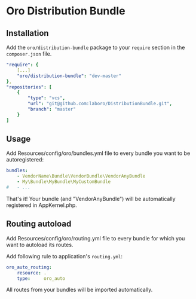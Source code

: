 Oro Distribution Bundle
=======================

## Installation ##
Add the `oro/distribution-bundle` package to your `require` section in the `composer.json` file.

``` yaml
"require": {
    [...]
    "oro/distribution-bundle": "dev-master"
},
"repositories": [
    {
        "type": "vcs",
        "url": "git@github.com:laboro/DistributionBundle.git",
        "branch": "master"
    }
]
```

## Usage ##
Add Resources/config/oro/bundles.yml file to every bundle you want to be autoregistered:

``` yml
bundles:
    - VendorName\Bundle\VendorBundle\VendorAnyBundle
    - My\Bundle\MyBundle\MyCustomBundle
#   - ...
```

That's it! Your bundle (and "VendorAnyBundle") will be automatically registered in AppKernel.php.

## Routing autoload ##
Add Resources/config/oro/routing.yml file to every bundle for which you want to autoload its routes.

Add following rule to application's `routing.yml`:

``` yml
oro_auto_routing:
    resource: .
    type:     oro_auto
```

All routes from your bundles will be imported automatically.
